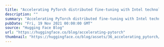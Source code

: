 ```yaml
---
title: "Accelerating PyTorch distributed fine-tuning with Intel technologies"
description: ""
summary: "Accelerating PyTorch distributed fine-tuning with Intel technologies For all their amazing performan..."
pubDate: "Fri, 19 Nov 2021 00:00:00 GMT"
source: "Hugging Face Blog"
url: "https://huggingface.co/blog/accelerating-pytorch"
thumbnail: "https://huggingface.co/blog/assets/36_accelerating_pytorch/04_four_nodes.png"
---
```


